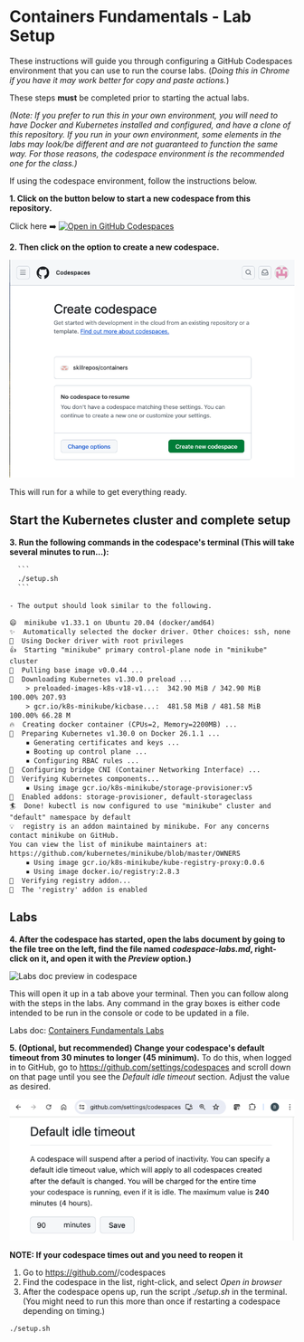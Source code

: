 # Containers Fundamentals - Lab Setup

These instructions will guide you through configuring a GitHub Codespaces environment that you can use to run the course labs. (*Doing this in Chrome if you have it may work better for copy and paste actions.*)

These steps **must** be completed prior to starting the actual labs.

*(Note: If you prefer to run this in your own environment, you will need to have Docker and Kubernetes installed and configured, and have a clone of this repository. If you run in your own environment, some elements in the labs may look/be different and are not guaranteed to function the same way. For those reasons, the codespace environment is the recommended one for the class.)*

If using the codespace environment, follow the instructions below.

**1. Click on the button below to start a new codespace from this repository.**

Click here ➡️  [![Open in GitHub Codespaces](https://github.com/codespaces/badge.svg)](https://codespaces.new/skillrepos/containers?quickstart=1)

**2. Then click on the option to create a new codespace.**

![Creating new codespace from button](./images/cf01.png?raw=true "Creating new codespace from button")

This will run for a while to get everything ready.

## Start the Kubernetes cluster and complete setup

**3. Run the following commands in the codespace's terminal (This will take several minutes to run...):**

      ```
      ./setup.sh
      ```

    - The output should look similar to the following.

```console
😄  minikube v1.33.1 on Ubuntu 20.04 (docker/amd64)
✨  Automatically selected the docker driver. Other choices: ssh, none
📌  Using Docker driver with root privileges
👍  Starting "minikube" primary control-plane node in "minikube" cluster
🚜  Pulling base image v0.0.44 ...
💾  Downloading Kubernetes v1.30.0 preload ...
    > preloaded-images-k8s-v18-v1...:  342.90 MiB / 342.90 MiB  100.00% 207.93 
    > gcr.io/k8s-minikube/kicbase...:  481.58 MiB / 481.58 MiB  100.00% 66.28 M
🔥  Creating docker container (CPUs=2, Memory=2200MB) ...
🐳  Preparing Kubernetes v1.30.0 on Docker 26.1.1 ...
    ▪ Generating certificates and keys ...
    ▪ Booting up control plane ...
    ▪ Configuring RBAC rules ...
🔗  Configuring bridge CNI (Container Networking Interface) ...
🔎  Verifying Kubernetes components...
    ▪ Using image gcr.io/k8s-minikube/storage-provisioner:v5
🌟  Enabled addons: storage-provisioner, default-storageclass
🏄  Done! kubectl is now configured to use "minikube" cluster and "default" namespace by default
💡  registry is an addon maintained by minikube. For any concerns contact minikube on GitHub.
You can view the list of minikube maintainers at: https://github.com/kubernetes/minikube/blob/master/OWNERS
    ▪ Using image gcr.io/k8s-minikube/kube-registry-proxy:0.0.6
    ▪ Using image docker.io/registry:2.8.3
🔎  Verifying registry addon...
🌟  The 'registry' addon is enabled
```

## Labs

**4. After the codespace has started, open the labs document by going to the file tree on the left, find the file named *codespace-labs.md*, right-click on it, and open it with the *Preview* option.)**

![Labs doc preview in codespace](./images/cf04.png?raw=true "Labs doc preview in codespace")

This will open it up in a tab above your terminal. Then you can follow along with the steps in the labs. 
Any command in the gray boxes is either code intended to be run in the console or code to be updated in a file.

Labs doc: [Containers Fundamentals Labs](codespace-labs.md)

**5. (Optional, but recommended) Change your codespace's default timeout from 30 minutes to longer (45 minimum).**
To do this, when logged in to GitHub, go to https://github.com/settings/codespaces and scroll down on that page until you see the *Default idle timeout* section. Adjust the value as desired.

![Changing codespace idle timeout value](./images/dga56.png?raw=true "Changing codespace idle timeout value")

**NOTE: If your codespace times out and you need to reopen it**

1. Go to https://github.com/<your github userid>/codespaces
2. Find the codespace in the list, right-click, and select *Open in browser*
3. After the codespace opens up, run the script *./setup.sh* in the terminal. (You might need to run this more than once if restarting a codespace depending on timing.)
```
./setup.sh
```

<br/><br/>

